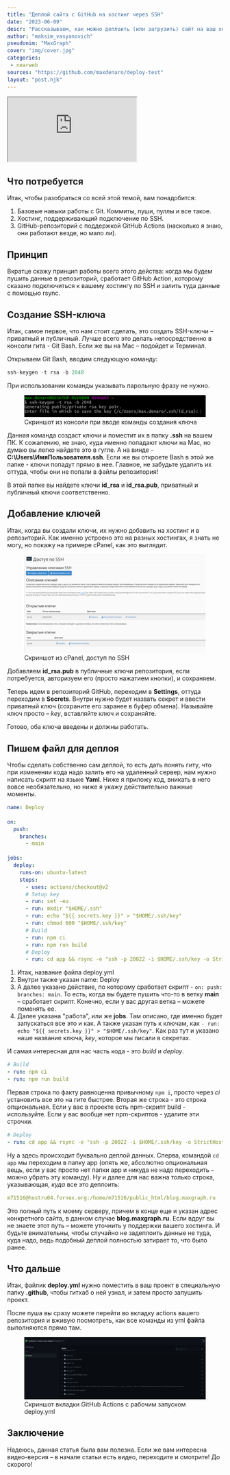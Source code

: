 ```yaml
---
title: "Деплой сайта с GitHub на хостинг через SSH"
date: "2023-06-09"
descr: "Рассказываем, как можно деплоить (или загрузить) сайт на ваш хостинг при пуше на GitHub. Все это будем делать через SSH"
author: "maksim_vasyanovich"
pseudonim: "MaxGraph"
cover: "img/cover.jpg"
categories:
 - nearweb
sources: "https://github.com/maxdenaro/deploy-test"
layout: "post.njk"
---
```


<iframe src="https://www.youtube.com/embed/_8sN0AaEVyE" allow="accelerometer; autoplay; clipboard-write; encrypted-media; gyroscope; picture-in-picture; web-share" allowfullscreen></iframe>

## Что потребуется

Итак, чтобы разобраться со всей этой темой, вам понадобится:
1. Базовые навыки работы с Git. Коммиты, пуши, пуллы и все такое.
2. Хостинг, поддерживающий подключение по SSH.
3. GitHub-репозиторий с поддержкой GitHub Actions (насколько я знаю, они работают везде, но мало ли).

## Принцип

Вкратце скажу принцип работы всего этого действа: когда мы будем пушить данные в репозиторий, сработает GitHub Action, которому сказано подключиться к вашему хостингу по SSH и залить туда данные с помощью rsync.

## Создание SSH-ключа

Итак, самое первое, что нам стоит сделать, это создать SSH-ключи – приватный и публичный. Лучше всего это делать непосредственно в консоли гита - Git Bash. Если же вы на Mac – подойдет и Терминал.

Открываем Git Bash, вводим следующую команду:

``` js
ssh-keygen -t rsa -b 2048
```

При использовании команды указывать парольную фразу не нужно.

<figure>
<img src="img/console.png" alt="Скриншот из консоли при вводе команды создания ключа">
<figcaption>Скриншот из консоли при вводе команды создания ключа</figcaption>
</figure>

Данная команда создаст ключи и поместит их в папку __.ssh__ на вашем ПК. К сожалению, не знаю, куда именно попадают ключи на Mac, но думаю вы легко найдете это в гугле. А на винде - __C:\Users\ИмяПользователя\.ssh__. Если же вы откроете Bash в этой же папке - ключи попадут прямо в нее. Главное, не забудьте удалить их оттуда, чтобы они не попали в файлы репозитория!

В этой папке вы найдете ключи __id_rsa__ и __id_rsa.pub__, приватный и публичный ключи соответственно.

## Добавление ключей

Итак, когда вы создали ключи, их нужно добавить на хостинг и в репозиторий. Как именно устроено это на разных хостингах, я знать не могу, но покажу на примере cPanel, как это выглядит.

<figure>
<img src="img/panel.png" alt="Скриншот из cPanel, доступ по SSH">
<figcaption>Скриншот из cPanel, доступ по SSH</figcaption>
</figure>

Добавляем __id_rsa.pub__ в публичные ключи репозитория, если потребуется, авторизуем его (просто нажатием кнопки), и сохраняем.

Теперь идем в репозиторий GitHub, переходим в __Settings__, оттуда переходим в __Secrets__. Внутри нужно будет назвать секрет и ввести приватный ключ (сохраните его заранее в буфер обмена). Называйте ключ просто – _key_, вставляйте ключ и сохраняйте.

Готово, оба ключа введены и должны работать.

## Пишем файл для деплоя

Чтобы сделать собственно сам деплой, то есть дать понять гиту, что при изменении кода надо залить его на удаленный сервер, нам нужно написать скрипт на языке __Yaml__. Ниже я приложу код, вникать в него вовсе необязательно, но ниже я укажу действительно важные моменты.

``` yml
name: Deploy

on:
  push:
    branches:
      - main

jobs:
  deploy:
    runs-on: ubuntu-latest
    steps:
      - uses: actions/checkout@v2
      # Setup key
      - run: set -eu
      - run: mkdir "$HOME/.ssh"
      - run: echo "${{ secrets.key }}" > "$HOME/.ssh/key"
      - run: chmod 600 "$HOME/.ssh/key"
      # Build
      - run: npm ci
      - run: npm run build
      # Deploy
      - run: cd app && rsync -e "ssh -p 20022 -i $HOME/.ssh/key -o StrictHostKeyChecking=no" --archive --compress --delete . m71516@hostru04.fornex.org:/home/m71516/public_html/blog.maxgraph.ru

```

1. Итак, название файла deploy.yml
2. Внутри также указан name: Deploy
3. А далее указано действие, по которому сработает скрипт - `on: push: branches: main`. То есть, когда вы будете пушить что-то в ветку __main__ – сработает скрипт. Конечно, если у вас другая ветка – можете поменять ее.
4. Далее указана "работа", или же __jobs__. Там описано, где именно будет запускаться все это и как. А также указан путь к ключам, как `- run: echo "${{ secrets.key }}" > "$HOME/.ssh/key"`. Как раз тут и указано наше название ключа, _key_, которое мы писали в секретах.

И самая интересная для нас часть кода - это _build_ и _deploy_.

``` yml
# Build
- run: npm ci
- run: npm run build
```

Первая строка по факту равноценна привычному `npm i`, просто через _ci_ установить все это на гите быстрее.
Вторая же строка - это строка опциональная. Если у вас в проекте есть npm-скрипт build - используйте. Если у вас вообще нет npm-скриптов - удалите эти строчки.

``` yml
# Deploy
- run: cd app && rsync -e "ssh -p 20022 -i $HOME/.ssh/key -o StrictHostKeyChecking=no" --archive --compress --delete . m71516@hostru04.fornex.org:/home/m71516/public_html/blog.maxgraph.ru
```

Ну а здесь происходит буквально деплой данных. Сперва, командой `cd app` мы переходим в папку app (опять же, абсолютно опциональная вещь, если у вас просто нет папки app и никуда не надо переходить – можно убрать эту команду). Ну и далее для нас важна только строка, указывающая, _куда_ все это деплоить:

``` yml
m71516@hostru04.fornex.org:/home/m71516/public_html/blog.maxgraph.ru
```

Это полный путь к моему серверу, причем в конце еще и указан адрес конкретного сайта, в данном случае __blog.maxgraph.ru__. Если вдруг вы не знаете этот путь – можете уточнить у поддержки вашего хостинга. И будьте внимательны, чтобы случайно не задеплоить данные не туда, куда надо, ведь подобный деплой полностью затирает то, что было ранее.

## Что дальше

Итак, файлик __deploy.yml__ нужно поместить в ваш проект в специальную папку __.github__, чтобы гитхаб о ней узнал, и затем просто запушить проект.

После пуша вы сразу можете перейти во вкладку actions вашего репозитория и вживую посмотреть, как все команды из yml файла выполняются прямо там.

<figure>
<img src="img/actions.png" alt="Скриншот вкладки GitHub Actions с рабочим запуском deploy.yml">
<figcaption>Скриншот вкладки GitHub Actions с рабочим запуском deploy.yml</figcaption>
</figure>

## Заключение

Надеюсь, данная статья была вам полезна. Если же вам интересна видео-версия – в начале статьи есть видео, переходите и смотрите! До скорого!
